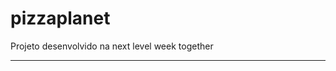 # pizzaplanet
Projeto desenvolvido na next level week together
<hr>

<h2 align="center">
<img align="https://github.com/Eduardosbk/pizzaplanet/blob/main/pizzaplanetlogo.png">
</h2>
